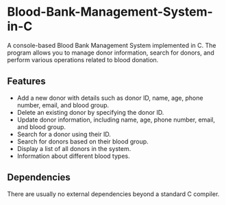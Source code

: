 # Blood-Bank-Management-System-in-C

A console-based Blood Bank Management System implemented in C. The program allows you to manage donor information, search for donors, and perform various operations related to blood donation.

## Features

- Add a new donor with details such as donor ID, name, age, phone number, email, and blood group.
- Delete an existing donor by specifying the donor ID.
- Update donor information, including name, age, phone number, email, and blood group.
- Search for a donor using their ID.
- Search for donors based on their blood group.
- Display a list of all donors in the system.
- Information about different blood types.

## Dependencies

There are usually no external dependencies beyond a standard C compiler.

